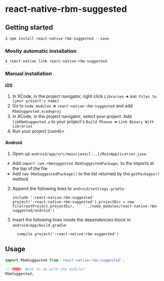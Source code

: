 # react-native-rbm-suggested

## Getting started

`$ npm install react-native-rbm-suggested --save`

### Mostly automatic installation

`$ react-native link react-native-rbm-suggested`

### Manual installation


#### iOS

1. In XCode, in the project navigator, right click `Libraries` ➜ `Add Files to [your project's name]`
2. Go to `node_modules` ➜ `react-native-rbm-suggested` and add `RbmSuggested.xcodeproj`
3. In XCode, in the project navigator, select your project. Add `libRbmSuggested.a` to your project's `Build Phases` ➜ `Link Binary With Libraries`
4. Run your project (`Cmd+R`)<

#### Android

1. Open up `android/app/src/main/java/[...]/MainApplication.java`
  - Add `import com.rbmsuggested.RbmSuggestedPackage;` to the imports at the top of the file
  - Add `new RbmSuggestedPackage()` to the list returned by the `getPackages()` method
2. Append the following lines to `android/settings.gradle`:
  	```
  	include ':react-native-rbm-suggested'
  	project(':react-native-rbm-suggested').projectDir = new File(rootProject.projectDir, 	'../node_modules/react-native-rbm-suggested/android')
  	```
3. Insert the following lines inside the dependencies block in `android/app/build.gradle`:
  	```
      compile project(':react-native-rbm-suggested')
  	```


## Usage
```javascript
import RbmSuggested from 'react-native-rbm-suggested';

// TODO: What to do with the module?
RbmSuggested;
```

